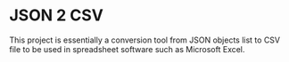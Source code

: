 # JSON 2 CSV
This project is essentially a conversion tool from JSON objects list to CSV file to be used in spreadsheet software such as Microsoft Excel.

